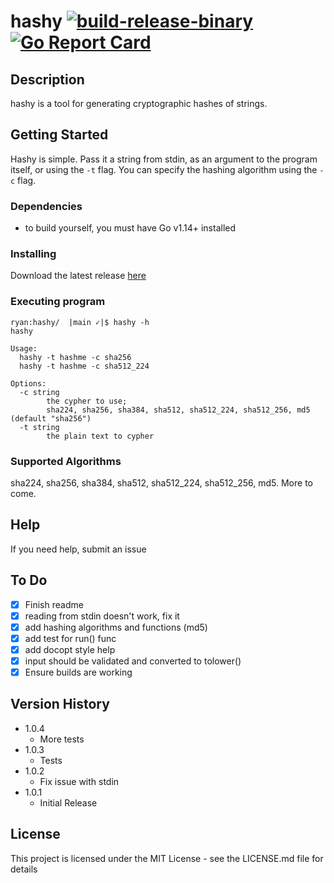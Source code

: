 # hashy [![build-release-binary](https://github.com/rnemeth90/hashy/actions/workflows/build.yaml/badge.svg)](https://github.com/rnemeth90/hashy/actions/workflows/build.yaml) [![Go Report Card](https://goreportcard.com/badge/github.com/rnemeth90/hashy/)](https://goreportcard.com/report/github.com/rnemeth90/hashy/)
## Description
hashy is a tool for generating cryptographic hashes of strings.

## Getting Started
Hashy is simple. Pass it a string from stdin, as an argument to the program itself, or using the `-t` flag. You can specify the hashing algorithm using the `-c` flag.

### Dependencies
* to build yourself, you must have Go v1.14+ installed

### Installing

Download the latest release [here](https://github.com/rnemeth90/hashy/releases)

### Executing program
```
ryan:hashy/  |main ✓|$ hashy -h
hashy

Usage:
  hashy -t hashme -c sha256
  hashy -t hashme -c sha512_224

Options:
  -c string
        the cypher to use;
        sha224, sha256, sha384, sha512, sha512_224, sha512_256, md5 (default "sha256")
  -t string
        the plain text to cypher
```

### Supported Algorithms
sha224, sha256, sha384, sha512, sha512_224, sha512_256, md5. More to come.

## Help
If you need help, submit an issue

## To Do
- [x] Finish readme
- [x] reading from stdin doesn't work, fix it
- [x] add hashing algorithms and functions (md5)
- [x] add test for run() func
- [x] add docopt style help
- [x] input should be validated and converted to tolower()
- [x] Ensure builds are working

## Version History
* 1.0.4
    * More tests
* 1.0.3
    * Tests
* 1.0.2
    * Fix issue with stdin
* 1.0.1
    * Initial Release

## License
This project is licensed under the MIT License - see the LICENSE.md file for details
